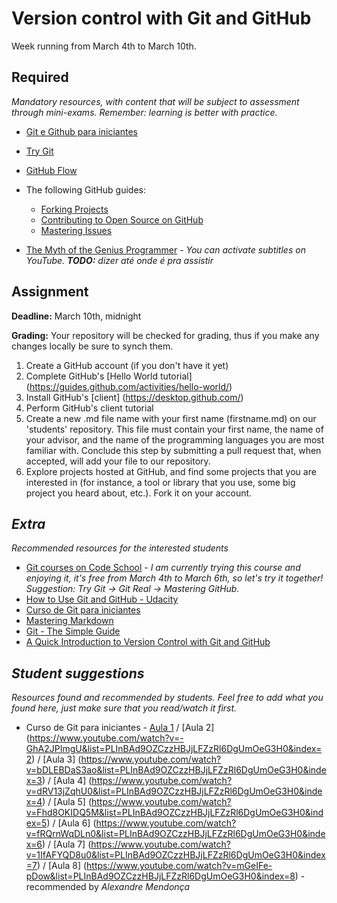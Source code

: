 ﻿# Version control with Git and GitHub

Week running from March 4th to March 10th.

## Required 
*Mandatory resources, with content that will be subject to assessment through mini-exams. Remember: learning is better with practice.*

* [Git e Github para iniciantes](https://www.youtube.com/watch?v=UMhskLXJuq4)
* [Try Git](https://try.github.io/levels/1/challenges/1)
* [GitHub Flow](http://scottchacon.com/2011/08/31/github-flow.html)
* The following GitHub guides:
  * [Forking Projects](https://guides.github.com/activities/forking/)
  * [Contributing to Open Source on GitHub](https://guides.github.com/activities/contributing-to-open-source/)
  * [Mastering Issues](https://guides.github.com/features/issues/)
  
  
* [The Myth of the Genius Programmer](https://www.youtube.com/watch?v=0SARbwvhupQ) - _You can activate subtitles on YouTube. **TODO:** dizer até onde é pra assistir_


## Assignment
**Deadline:** March 10th, midnight

**Grading:** Your repository will be checked for grading, thus if you make any changes locally be sure to synch them.

1. Create a GitHub account (if you don't have it yet)
2. Complete GitHub's [Hello World tutorial] (https://guides.github.com/activities/hello-world/)
2. Install GitHub's [client] (https://desktop.github.com/)
4. Perform GitHub's client tutorial
5. Create a new .md file name with your first name (firstname.md) on our 'students' repository. This file must contain your first name, the name of your advisor, and the name of the programming languages you are most familiar with. Conclude this step by submitting a pull request that, when accepted, will add your file to our repository.
6. Explore projects hosted at GitHub, and find some projects that you are interested in (for instance, a tool or library that you use, some big project you heard about, etc.). Fork it on your account.



## *Extra*
*Recommended resources for the interested students*

* [Git courses on Code School](https://www.codeschool.com/learn/git) - *I am currently trying this course and enjoying it, it's free from March 4th to March 6th, so let's try it together! Suggestion: Try Git -> Git Real -> Mastering GitHub.*
* [How to Use Git and GitHub - Udacity](https://www.udacity.com/course/viewer#!/c-ud775/l-2980038599/m-2960778924)
* [Curso de Git para iniciantes](https://www.youtube.com/playlist?list=PLInBAd9OZCzzHBJjLFZzRl6DgUmOeG3H0)
* [Mastering Markdown](https://guides.github.com/features/mastering-markdown/)
* [Git - The Simple Guide](http://rogerdudler.github.io/git-guide/)
* [A Quick Introduction to Version Control with Git and GitHub](http://journals.plos.org/ploscompbiol/article?id=10.1371/journal.pcbi.1004668)


## *Student suggestions*
*Resources found and recommended by students. Feel free to add what you found here, just make sure that you read/watch it first.*

* Curso de Git para iniciantes - [Aula 1](https://www.youtube.com/watch?v=WVLhm1AMeYE&list=PLInBAd9OZCzzHBJjLFZzRl6DgUmOeG3H0&index=1) / [Aula 2] (https://www.youtube.com/watch?v=-GhA2JPImgU&list=PLInBAd9OZCzzHBJjLFZzRl6DgUmOeG3H0&index=2) / [Aula 3]  (https://www.youtube.com/watch?v=bDLEBDaS3ao&list=PLInBAd9OZCzzHBJjLFZzRl6DgUmOeG3H0&index=3) / [Aula 4] (https://www.youtube.com/watch?v=dRV13jZqhU0&list=PLInBAd9OZCzzHBJjLFZzRl6DgUmOeG3H0&index=4) / [Aula 5] (https://www.youtube.com/watch?v=Fhd8OKIDQ5M&list=PLInBAd9OZCzzHBJjLFZzRl6DgUmOeG3H0&index=5) / [Aula 6] (https://www.youtube.com/watch?v=fRQrnWqDLn0&list=PLInBAd9OZCzzHBJjLFZzRl6DgUmOeG3H0&index=6) / [Aula 7] (https://www.youtube.com/watch?v=1IfAFYQD8u0&list=PLInBAd9OZCzzHBJjLFZzRl6DgUmOeG3H0&index=7) / [Aula 8] (https://www.youtube.com/watch?v=mGeIFe-pDow&list=PLInBAd9OZCzzHBJjLFZzRl6DgUmOeG3H0&index=8) - recommended by *Alexandre Mendonça*
